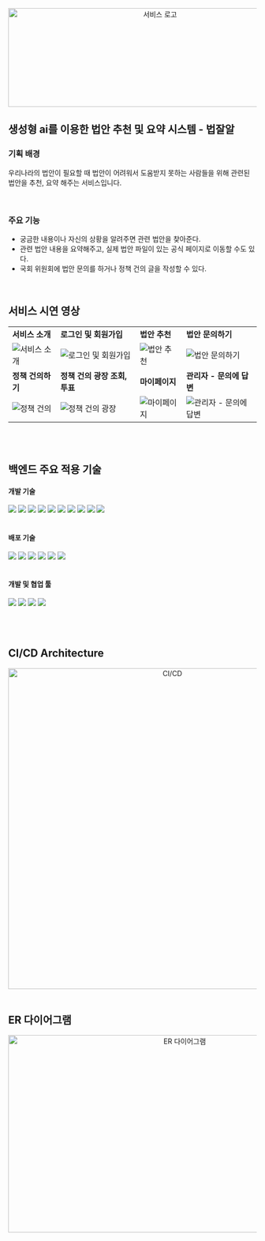 <div align="center">
    <img width="600" height="200" alt="서비스 로고" src="https://github.com/chanhee01/LawSearch_BE/assets/102280807/6177dffb-03a8-43ea-98bd-fb9ced619af8">
</div>

## **생성형 ai를 이용한 법안 추천 및 요약 시스템 - 법잘알**

### **기획 배경**
우리나라의 법안이 필요할 때 법안이 어려워서 도움받지 못하는 사람들을 위해 관련된 법안을 추천, 요약 해주는 서비스입니다.

<br>

### **주요 기능**
- 궁금한 내용이나 자신의 상황을 알려주면 관련 법안을 찾아준다.
- 관련 법안 내용을 요약해주고, 실제 법안 파일이 있는 공식 페이지로 이동할 수도 있다.
- 국회 위원회에 법안 문의를 하거나 정책 건의 글을 작성할 수 있다.

<br>

## **서비스 시연 영상**

<table>
  <tr>
    <td><b>서비스 소개</b></td>
    <td><b>로그인 및 회원가입</b></td>
    <td><b>법안 추천</b></td>
    <td><b>법안 문의하기</b></td>
  </tr>
  <tr>
    <td><img src="https://github.com/chanhee01/LawSearch_BE/assets/102280807/286bd8ed-43cb-42e1-9c5f-991c5e827343" alt="서비스 소개"></td>
    <td><img src="https://github.com/chanhee01/LawSearch_BE/assets/102280807/130c5e08-5b10-4696-9a18-34103cd1dd30" alt="로그인 및 회원가입"></td>
    <td><img src="https://github.com/chanhee01/LawSearch_BE/assets/102280807/658c2572-6d06-4ebd-99b0-c565cc1210e5" alt="법안 추천"></td>
    <td><img src="https://github.com/chanhee01/LawSearch_BE/assets/102280807/23ddfa00-d0be-412d-9fd4-04b3bae07d74" alt="법안 문의하기"></td>
  </tr>
  <tr>
    <td><b>정책 건의하기</b></td>
    <td><b>정책 건의 광장 조회, 투표</b></td>
    <td><b>마이페이지</b></td>
    <td><b>관리자 - 문의에 답변</b></td>
  </tr>
  <tr>
    <td><img src="https://github.com/chanhee01/LawSearch_BE/assets/102280807/c57746d9-9159-416e-842d-a5009a8c1e20" alt="정책 건의"></td>
    <td><img src="https://github.com/chanhee01/LawSearch_BE/assets/102280807/6190d0b2-1fea-4105-9e0e-77f0021d9238" alt="정책 건의 광장"></td>
    <td><img src="https://github.com/chanhee01/LawSearch_BE/assets/102280807/cb911aed-ca7a-4721-bdd5-2fc8263ade92" alt="마이페이지"></td>
    <td><img src="https://github.com/chanhee01/LawSearch_BE/assets/102280807/aa67d922-bc55-4428-a225-e8b274465f44" alt="관리자 - 문의에 답변"></td>
  </tr>
</table>

<br>
<br>

## **백엔드 주요 적용 기술**

#### **개발 기술**

<div>
<img src="https://img.shields.io/badge/java-007396?style=for-the-badge&logo=java&logoColor=white">
<img src="https://img.shields.io/badge/spring boot-6DB33F?style=for-the-badge&logo=springboot&logoColor=green">
<img src="https://img.shields.io/badge/gradle-02303A?style=for-the-badge&logo=gradle&logoColor=white">
<img src="https://img.shields.io/badge/spring data jpa-6DB33F?style=for-the-badge&logo=spring data jpa&logoColor=white">
<img src="https://img.shields.io/badge/querydsl-E95420?style=for-the-badge&logo=querydsl&logoColor=white">
<img src="https://img.shields.io/badge/spring security-6DB33F?style=for-the-badge&logo=springsecurity&logoColor=green">
<img src="https://img.shields.io/badge/jwt-25A162?style=for-the-badge&logo=jwt&logoColor=black">
<img src="https://img.shields.io/badge/mysql-4479A1?style=for-the-badge&logo=mysql&logoColor=white"> 
<img src="https://img.shields.io/badge/redis-DC382D?style=for-the-badge&logo=redis&logoColor=black"> 
<img src="https://img.shields.io/badge/junit5-25A162?style=for-the-badge&logo=junit5&logoColor=black"> 
</div>


<br>


#### **배포 기술**

<div>
<img src="https://img.shields.io/badge/github actions-2088FF?style=for-the-badge&logo=githubactions&logoColor=black">
<img src="https://img.shields.io/badge/docker-2496ED?style=for-the-badge&logo=docker&logoColor=black">
<img src="https://img.shields.io/badge/amazon aws-232F3E?style=for-the-badge&logo=amazonaws&logoColor=white">
<img src="https://img.shields.io/badge/ubuntu-E95420?style=for-the-badge&logo=ubuntu&logoColor=black">
<img src="https://img.shields.io/badge/amazon ec2-FF9900?style=for-the-badge&logo=/amazonec2&logoColor=black">
<img src="https://img.shields.io/badge/amazon rds-527FFF?style=for-the-badge&logo=amazonrds&logoColor=black">
</div>

<br>


#### **개발 및 협업 툴**

<div>
<img src="https://img.shields.io/badge/intellij idea-000000?style=for-the-badge&logo=intellijidea&logoColor=white">
<img src="https://img.shields.io/badge/github-181717?style=for-the-badge&logo=github&logoColor=white">
<img src="https://img.shields.io/badge/swagger-85EA2D?style=for-the-badge&logo=swagger&logoColor=green">
<img src="https://img.shields.io/badge/discord-5865F2?style=for-the-badge&logo=discord&logoColor=black">
</div>

<br>
<br>


<br>

## **CI/CD Architecture**
<div align="center">
    <img width="650" alt="CI/CD" src="https://github.com/chanhee01/LawSearch_BE/assets/102280807/27317567-75ab-4fd3-8f93-ad3846812576">
</div>

<br>

## **ER 다이어그램**

<div align="center">
    <img width="700" height="400" alt="ER 다이어그램" src="https://github.com/chanhee01/LawSearch_BE/assets/102280807/279196eb-8500-4372-890f-213ec7419c7c">
</div>
